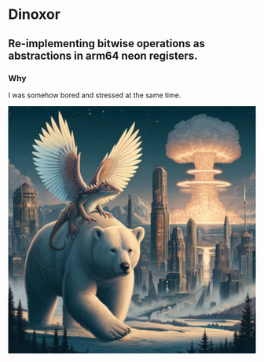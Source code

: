 # Dinoxor

## Re-implementing bitwise operations as abstractions in arm64 neon registers.

### Why

I was somehow bored and stressed at the same time.

![alt text](DougieAndBipolarBear.png)